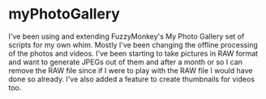 myPhotoGallery
==============

I've been using and extending FuzzyMonkey's My Photo Gallery set of scripts for my own whim. Mostly I've been changing the offline processing of the photos and videos. I've been starting to take pictures in RAW format and want to generate JPEGs out of them and after a month or so I can remove the RAW file since if I were to play with the RAW file I would have done so already. I've also added a feature to create thumbnails for videos too.
